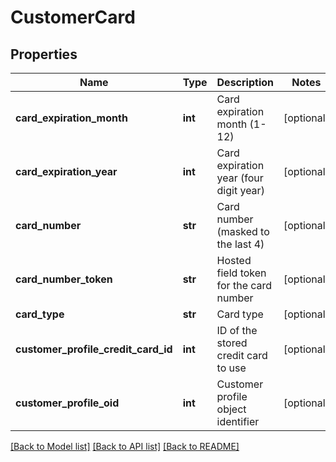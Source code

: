 # CustomerCard

## Properties
Name | Type | Description | Notes
------------ | ------------- | ------------- | -------------
**card_expiration_month** | **int** | Card expiration month (1-12) | [optional] 
**card_expiration_year** | **int** | Card expiration year (four digit year) | [optional] 
**card_number** | **str** | Card number (masked to the last 4) | [optional] 
**card_number_token** | **str** | Hosted field token for the card number | [optional] 
**card_type** | **str** | Card type | [optional] 
**customer_profile_credit_card_id** | **int** | ID of the stored credit card to use | [optional] 
**customer_profile_oid** | **int** | Customer profile object identifier | [optional] 

[[Back to Model list]](../README.md#documentation-for-models) [[Back to API list]](../README.md#documentation-for-api-endpoints) [[Back to README]](../README.md)



